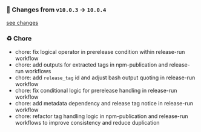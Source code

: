 ### 🧾 Changes from `v10.0.3` → `10.0.4`
[see changes](https://github.com/stetind/ppc-reusable-workflows/compare/v10.0.3...10.0.4)

### ♻️ Chore
- chore: fix logical operator in prerelease condition within release-run workflow
- chore: add outputs for extracted tags in npm-publication and release-run workflows
- chore: add `release_tag` id and adjust bash output quoting in release-run workflow
- chore: fix conditional logic for prerelease handling in release-run workflow
- chore: add metadata dependency and release tag notice in release-run workflow
- chore: refactor tag handling logic in npm-publication and release-run workflows to improve consistency and reduce duplication


